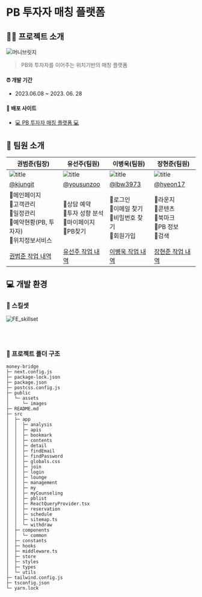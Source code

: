 # PB 투자자 매칭 플랫폼

## 💁🏻 프로젝트 소개
![머니브릿지](https://github.com/FINALALT1/money-bridge/assets/100064540/ad37937b-2f8e-4e17-aee7-d4606133ece3)
> PB와 투자자를 이어주는 위치기반의 매칭 플랫폼 <br />

#### ⏰ 개발 기간

- 2023.06.08 ~ 2023. 06. 28

#### 🔗 배포 사이트

- [💻 PB 투자자 매칭 플랫폼 💻](https://lupintech.netlify.app/)

## 👥 팀원 소개
| 권범준(팀장)                                                                                        | 유선주(팀원)                                                                                 | 이병욱(팀원)                                                                                | 장현준(팀원)                                                                                                                                                          |
| --------------------------------------------------------------------------------------------------- | -------------------------------------------------------------------------------------------- | ------------------------------------------------------------------------------------------- | ------------------------------------------------------------------------------------------- |
| ![title](https://avatars.githubusercontent.com/u/100064540?v=4)                                     | ![title](https://avatars.githubusercontent.com/u/102499959?v=4)                               | ![title](https://avatars.githubusercontent.com/u/75530371?v=4)                              | ![title](https://avatars.githubusercontent.com/u/83224463?v=4)                                              |
| [@kjungit](https://github.com/kjungit)                                                          | [@yousunzoo](https://github.com/yousunzoo)                                                   | [@lbw3973](https://github.com/lbw3973)                                                    | [@hyeon17](https://github.com/hyeon17)                                                    |
|📍메인페이지<br />📍고객관리<br />📍일정관리<br />📍예약현황(PB, 투자자)<br />📍위치정보서비스  |📍상담 예약<br />📍투자 성향 분석 <br/> 📍마이페이지 </br>📍PB찾기 | 📍로그인<br />📍이메일 찾기<br />📍비밀번호 찾기<br />📍회원가입<br /> | 📍라운지<br />📍콘텐츠<br />📍북마크<br />📍PB 정보<br /> 📍검색<br />                                    | 
| [권범준 작업 내역](https://github.com/FINALALT1/money-bridge/issues?q=author%3Akjungit+) | [유선주 작업 내역](https://github.com/FINALALT1/money-bridge/issues?q=author%3Ayousunzoo+) | [이병욱 작업 내역](https://github.com/FINALALT1/money-bridge/issues?q=author%3Albw3973) | [장현준 작업 내역](https://github.com/FINALALT1/money-bridge/issues?q=author%3Ahyeon17+) |


## 💻 개발 환경
### 🔧 스킬셋
![FE_skillset](https://github.com/FINALALT1/money-bridge/assets/100064540/8d2b40c5-9c7f-44cf-ada3-62fb111be338)


<br /><br />

### 📁 프로젝트 폴더 구조
```
money-bridge
├─ next.config.js
├─ package-lock.json
├─ package.json
├─ postcss.config.js
├─ public
│  └─ assets
│     └─ images
├─ README.md
├─ src
│  ├─ app
│  │  ├─ analysis
│  │  ├─ apis
│  │  ├─ bookmark
│  │  ├─ contents
│  │  ├─ detail
│  │  ├─ findEmail
│  │  ├─ findPassword
│  │  ├─ globals.css
│  │  ├─ join
│  │  ├─ login
│  │  ├─ lounge
│  │  ├─ management
│  │  ├─ my
│  │  ├─ myCounseling
│  │  ├─ pblist
│  │  ├─ ReactQueryProvider.tsx
│  │  ├─ reservation
│  │  ├─ schedule
│  │  ├─ sitemap.ts
│  │  └─ withdraw
│  ├─ components
│  │  └─ common
│  ├─ constants
│  ├─ hooks
│  ├─ middleware.ts
│  ├─ store
│  ├─ styles
│  ├─ types
│  └─ utils
├─ tailwind.config.js
├─ tsconfig.json
└─ yarn.lock
```
<br />
